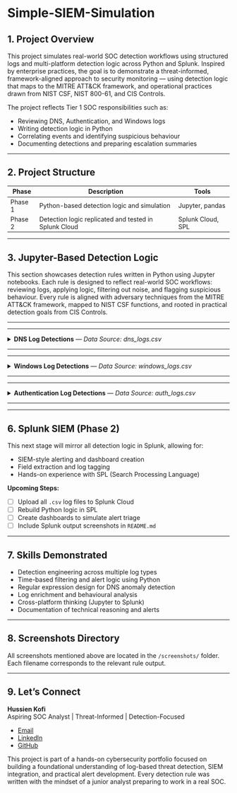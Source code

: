 # Simple-SIEM-Simulation

## 1. Project Overview

This project simulates real-world SOC detection workflows using structured logs and multi-platform detection logic across Python and Splunk. Inspired by enterprise practices, the goal is to demonstrate a threat-informed, framework-aligned approach to security monitoring — using detection logic that maps to the MITRE ATT&CK framework, and operational practices drawn from NIST CSF, NIST 800-61, and CIS Controls.

The project reflects Tier 1 SOC responsibilities such as:
- Reviewing DNS, Authentication, and Windows logs
- Writing detection logic in Python
- Correlating events and identifying suspicious behaviour
- Documenting detections and preparing escalation summaries

---

## 2. Project Structure

| Phase      | Description                                          | Tools             |
|------------|------------------------------------------------------|-------------------|
| Phase 1    | Python-based detection logic and simulation          | Jupyter, pandas   |
| Phase 2    | Detection logic replicated and tested in Splunk Cloud| Splunk Cloud, SPL |

---
## 3. Jupyter-Based Detection Logic

This section showcases detection rules written in Python using Jupyter notebooks. Each rule is designed to reflect real-world SOC workflows: reviewing logs, applying logic, filtering out noise, and flagging suspicious behaviour. Every rule is aligned with adversary techniques from the MITRE ATT&CK framework, mapped to NIST CSF functions, and rooted in practical detection goals from CIS Controls.

---
---
<details>
<summary><strong>DNS Log Detections</strong> — <em>Data Source: dns_logs.csv</em></summary>

| Rule # | Detection Description |
|--------|------------------------|
| 1 | Suspicious DNS queries to known-bad or randomised domains |
| 2 | Repeated DNS queries to suspicious domains within short intervals |
| 3 | [Planned] DNS exfiltration pattern detection via encoded subdomains |

---

### Rule 1 – Suspicious DNS Query Detection  
This rule identifies DNS traffic that stands out as potentially malicious or beacon-like. It flags patterns such as unusual top-level domains (e.g. `.ru`, `.xyz`), base64-like random subdomains, and failed lookups (`NXDOMAIN`, `SERVFAIL`) that deviate from normal traffic.

<details>
<summary>See how this rule works, why it matters, and what it looks like in action</summary>

**Analyst Note:**  
I wrote this rule to surface DNS queries that just don't belong in typical enterprise traffic. Random-looking subdomains and uncommon TLDs are red flags in many attacks, especially when the queries fail. Adding a failure filter helped reduce false positives while keeping my detection focused on high-risk traffic.

**Framework Reference:**  
- **MITRE ATT&CK T1071.004** – Application Layer Protocol: DNS  
- **NIST CSF DE.AE-3**, **NIST SP 800-92** – Identify anomalous DNS behaviour  
- **CIS Control 13.8** – Detect and alert on DNS anomalies

**Logic Summary:**
- Regex to match base64-style/randomised subdomains  
- Flag TLDs like `.ru`, `.xyz`, `.top`  
- Filter failed lookups (`NXDOMAIN`, `SERVFAIL`)

<details>
<summary>View DNS Rule 1 Screenshots</summary>

_DNS Logs Preview_  
![Preview](screenshots/jupyter/dns/dns_logs_preview.png)

_Detection Logic_  
![Logic](screenshots/jupyter/dns/dns_rule1_suspicious_queries_logic.png)

_Detection Output_  
![Output](screenshots/jupyter/dns/dns_rule1_suspicious_queries_output.PNG)

</details>
</details>

---

### Rule 2 – Repeated DNS Queries to Suspicious Domains  
This rule detects when a suspicious domain is queried repeatedly in a short period. This often indicates beaconing behaviour or malware checking in with a command-and-control server.

<details>
<summary>See how this rule works, why it matters, and what it looks like in action</summary>

**Analyst Note:**  
Even when a domain doesn’t look malicious on the surface, repeated lookups in a short time can be a strong signal. I combined domain heuristics with a rolling 60-second window to catch suspicious bursts of DNS activity. This gave me visibility into early beaconing behaviour without overfitting to static IOCs.

**Framework Reference:**  
- **MITRE ATT&CK T1071.004** – Application Layer Protocol: DNS  
- **NIST SP 800-92** – Detect repeated or anomalous DNS resolution attempts  
- **CIS Control 13.8** – Monitor DNS for beaconing or data exfiltration attempts

**Logic Summary:**
- Match domains with risky keywords or failed lookups  
- Group by domain and source  
- Flag if ≥3 queries occur within 60 seconds

<details>
<summary>View DNS Rule 2 Screenshots (Clean Dataset)</summary>

_Detection Logic (Clean Run)_  
![Logic](screenshots/jupyter/dns/dns_rule2_repeated_queries_logic.png)

_Logic Part 2_  
![Logic 2](screenshots/jupyter/dns/dns_rule2_repeated_queries_logic_part2.PNG)

_Detection Output (No IOC)_  
![Output](screenshots/jupyter/dns/dns_rule2_repeated_queries_output.png)

</details>

<details>
<summary>View DNS Rule 2 Screenshots (After IOC Injection)</summary>

_IOC Detection Logic_  
![IOC Logic](screenshots/jupyter/dns/dns_rule2_repeated_queries_IOC_logic.PNG)

_IOC Detection Output_  
![IOC Output](screenshots/jupyter/dns/dns_rule2_repeated_queries_IOC_output.PNG)

_Preview of Injected Rows (stealer.cn)_  
![Preview](screenshots/jupyter/dns/dns_rule2_repeated_queries_IOC_output(2).PNG)

</details>
</details>



### Rule 3 – DNS Exfiltration Pattern Detection  
This rule detects potential data exfiltration attempts over DNS, where attackers encode sensitive data into subdomains and send it out via repeated queries. While not common in normal business traffic, when it happens, it’s a serious indicator of compromise.

<details>
<summary>See how this rule works, why it matters, and what it looks like in action</summary>

**Analyst Note:**  
I designed this rule to flag unusual DNS patterns that could indicate exfiltration. Attackers often base64-encode chunks of stolen data into subdomain labels, sending them in rapid succession to a domain they control. My approach combined regex checks for base64-style strings with frequency analysis, looking for multiple encoded subdomains queried in a short period. Even though my sample dataset didn’t trigger this rule, building it gave me experience in crafting logic for high-impact, low-frequency threats.

**Framework Reference:**  
- **MITRE ATT&CK T1048.003** – Exfiltration Over Unencrypted Non-C2 Protocol: DNS  
- **NIST CSF DE.AE-3**, **NIST SP 800-92** – Detect anomalous DNS query patterns  
- **CIS Control 13.8** – Monitor and alert on anomalous DNS activity

**Logic Summary:**
- Match subdomains against regex patterns resembling base64 or other encoding schemes  
- Group by queried domain and source IP  
- Flag if multiple encoded subdomains appear within 60 seconds

<details>
<summary>View DNS Rule 3 Screenshots</summary>

_Detection Logic_  
![Logic](screenshots/jupyter/dns/dns_rule3_exfiltration_logic.png)

_Detection Output_  
![Output](screenshots/jupyter/dns/dns_rule3_exfiltration_output.png)

</details>
</details>



</details>

---
---

<details>
<summary><strong>Windows Log Detections</strong> — <em>Data Source: windows_logs.csv</em></summary>

| Rule # | Detection Description |
|--------|------------------------|
| 1 | Suspicious parent-child process execution |
| 2 | Repeated failed logins (Event ID 4625) |
| 3 | Privilege escalation attempts (Event ID 4672) |

---

### Rule 1 – Suspicious Parent-Child Process Execution  
Some phishing payloads abuse trusted parent apps like Word or Explorer to silently spawn dangerous tools like PowerShell. This rule detects that abuse chain before the attacker can escalate.

<details>
<summary>See how this rule works, why it matters, and what it looks like in action</summary>

**Analyst Note:**  
This detection was based on real attack patterns I’ve studied, where phishing attachments trigger PowerShell from Word or Outlook. My log source didn’t include the `parent_process` field, so I simulated it using synthetic test data during the dataset creation phase. I then wrote logic to catch trusted parent apps launching suspicious child processes like `powershell.exe`, `cmd.exe`, or `certutil.exe`. This helped me understand how process lineage can expose attacker behaviour that would otherwise slip past basic IOC matching.

**Operational Use Case:**  
Ideal for detecting living-off-the-land techniques where attackers leverage trusted applications to launch malicious code. Can be applied to endpoint detection telemetry in real SOC environments.

**Framework Reference:**  
- **MITRE ATT&CK T1059** – Command and Scripting Interpreter  
- **NIST CSF DE.AE-2**, **NIST 800-61 Step 2.2** – Detect abnormal process chains  
- **CIS Control 8.7** – Alert on unexpected command-line execution

**Logic Summary:**
- Simulate a `parent_process` column  
- Convert process names to lowercase for consistent matching  
- Filter for cases where trusted apps (e.g. `explorer.exe`, `winword.exe`) launch high-risk processes (`powershell.exe`, `certutil.exe`, etc.)

<details>
<summary>View Windows Rule 1 Screenshots</summary>

_Preview of Raw Windows Logs_  
![Preview](screenshots/jupyter/windows/windows_logs_preview.png)  

_Detection Logic_  
![Logic](screenshots/jupyter/windows/windows_rule1_logic.png)  

_Detection Output (Detection Triggered)_  
![Output](screenshots/jupyter/windows/windows_rule1_output.png)  

</details>
</details>

---

### Rule 2 – Repeated Failed Logins from Same Host  
Attackers often attempt password guessing by repeatedly submitting incorrect credentials from a single endpoint. This rule flags five or more failed logins from the same host within a short time window.

<details>
<summary>See how this rule works, why it matters, and what it looks like in action</summary>

**Analyst Note:**  
I built this rule to simulate brute-force login detection using Event ID 4625. I tested several thresholds and decided that five failures in two minutes was aggressive enough to catch real threats without overwhelming the SOC with noise. It taught me how to group events by host and time to simulate basic correlation — a key skill in detection engineering and alert tuning.

**Operational Use Case:**  
Helps SOC analysts detect brute-force attempts against Windows systems, especially in RDP or SMB login scenarios.

**Test Data Notes:**  
Test data shows the rule correctly did not fire on clean logs. A synthetic IOC was injected to demonstrate detection.

**Framework Reference:**  
- **MITRE ATT&CK T1110.001** – Password Guessing  
- **NIST CSF DE.AE-1**, **CIS Control 16.11** – Detect excessive failed logins from the same source

**Logic Summary:**
- Filter Windows logs for `event_id` 4625 (failed logon)  
- Group events by `host` and sort chronologically  
- Trigger alert if five or more failures occur within two minutes

<details>
<summary>View Windows Rule 2 Screenshots</summary>

_Detection Logic (Clean Run)_  
![Logic](screenshots/jupyter/windows/windows_rule2_failed_logins_logic.png)  

_Clean Dataset Output_  
![Clean Output](screenshots/jupyter/windows/windows_rule2_failed_logins_output.png)  

_Synthetic IOC Output (Alert Triggered)_  
![IOC Output](screenshots/jupyter/windows/windows_rule2_failed_logins_output_ioc.png)  

</details>
</details>

---

### Rule 3 – Privilege Escalation Detection (Event ID 4672)  
Abusing admin privileges after gaining access is a common tactic in lateral movement. This detection surfaces those actions when they originate from suspicious users or endpoints.

<details>
<summary>See how this rule works, why it matters, and what it looks like in action</summary>

**Analyst Note:**  
I designed this rule to detect high-privilege activity where it doesn't belong. Event ID 4672 logs special privilege assignments, so I used that as the foundation and filtered for low-trust usernames like `guest` or `svc_account`, along with hosts that typically shouldn't request elevated access. It helped me simulate real-world post-exploitation behaviour — and reinforced how valuable user and device context can be in detection logic.

**Operational Use Case:**  
Effective for catching privilege misuse after initial compromise. Particularly useful for detecting lateral movement or insider threats.

**Framework Reference:**  
- **MITRE ATT&CK T1078.003** – Valid Accounts: Local Accounts  
- **NIST 800-61 Step 2.3**, **CIS Control 4.8** – Monitor for unusual privileged account activity

**Logic Summary:**
- Filter for Event ID 4672 (special privileges assigned)  
- Flag events triggered by suspicious accounts or non-admin endpoints  
- Output metadata such as timestamp, username, host, and privileges granted

<details>
<summary>View Windows Rule 3 Screenshots</summary>

_Detection Logic_  
![Logic](screenshots/jupyter/windows/windows_rule3_privilege_escalation_logic.png)  

_Detection Output (Detection Triggered)_  
![Output](screenshots/jupyter/windows/windows_rule3_privilege_escalation_output.png)  

</details>
</details>

</details>

---
---
<details>
<summary><strong>Authentication Log Detections</strong> — <em>Data Source: auth_logs.csv</em></summary>

| Rule # | Detection Description |
|--------|------------------------|
| 1 | 5+ failed logins from same IP within 60 seconds |
| 2 | 5+ unique usernames attempted from same IP within 60 seconds |
| 3 | Successful login after multiple failures from same IP in 10 minutes |

---

### Rule 1 – Brute-Force Login Attempts (Vertical Attack)  
Multiple failed login attempts from the same IP in a short window often indicate brute-force activity. This detection highlights that behaviour before an attacker gains access.

<details>
<summary>See how this rule works, why it matters, and what it looks like in action</summary>

**Analyst Note:**  
This was the first authentication detection I developed. I simulated vertical brute-force behaviour (one IP repeatedly failing to log in) and tuned it to trigger only when five or more failures happened within 60 seconds. I tested different time windows before settling on this threshold, which felt aggressive enough for early detection without overwhelming the analyst.  
This rule taught me how to group login attempts and control alert sensitivity using timestamp logic.

**Operational Use Case:**  
Designed for early detection of brute-force login attempts before credentials are compromised. Particularly useful for monitoring public-facing services, VPN gateways, and admin portals.

**Test Data Notes:**  
- Clean logs: **No alert triggered**.  
- IOC injected: **Alert fired**, confirming correct detection.

**Framework Reference:**  
- **MITRE ATT&CK T1110.001** – Password Guessing  
- **NIST CSF DE.AE-3**, **CIS Control 16.11** – Detect excessive failed authentication attempts

**Logic Summary:**
- Filter logs with status `'FAIL'`
- Group by source IP  
- Sort by time and alert if five or more failures occur within 60 seconds

<details>
<summary>View Authentication Rule 1 Screenshots</summary>

_Logic (Original Detection)_  
![Authentication Rule 1 Logic](screenshots/jupyter/auth/auth_rule1_bruteforce_logic.png)  

_Output (Clean Logs – No Detection)_  
![Authentication Rule 1 Output](screenshots/jupyter/auth/auth_rule1_bruteforce_output.png)  

_Output (Synthetic IOC Injected – Detection Triggered)_  
![Authentication Rule 1 IOC Output](screenshots/jupyter/auth/auth_rule1_bruteforce_output_ioc.png)  

</details>
</details>

---

### Rule 2 – Password Spraying Detection (Horizontal Attack)  
When attackers try many usernames with one password from a single IP, they often avoid account lockouts. This rule detects that pattern early by tracking unique usernames per source.

<details>
<summary>See how this rule works, why it matters, and what it looks like in action</summary>

**Analyst Note:**  
Unlike vertical brute-force attacks, password spraying takes a broader approach. I shifted my perspective from **volume** to **variety**—how many **different** usernames an IP tries in a short burst.  
I used a 60-second sliding window per IP and flagged attempts where ≥5 distinct usernames were targeted.  
I validated both failure and success paths with synthetic test data.

**Operational Use Case:**  
Effective for detecting slow-and-low password spraying attacks that bypass account lockout policies. Works well for large enterprise Active Directory environments, SaaS logins, and VPN authentication endpoints.

**Framework Reference:**  
- **MITRE ATT&CK T1110.003** – Password Spraying  
- **CIS Control 16.12** – Detect excessive username attempts from a single source

**Logic Summary:**
- Group login attempts by `source_ip`  
- For each attempt, look ahead 60 seconds (sliding window)  
- Count **unique** usernames in that window  
- Alert if the count ≥ 5

**Test Outcome:**
- Clean dataset: **No alert** (rule did not fire on normal traffic)  
- IOC injected: **Alert triggered** for 5 usernames in 60 seconds

<details>
<summary>View Authentication Rule 2 Screenshots</summary>

_Logic (with clean run)_  
![Logic](screenshots/jupyter/auth/auth_rule2_passwordspray_logic.png)  

_Clean dataset output_  
![Clean Output](screenshots/jupyter/auth/auth_rule2_passwordspray_output.png)  

_Synthetic IOC output (alert)_  
![IOC Output](screenshots/jupyter/auth/auth_rule2_passwordspray_output_ioc.png)  

</details>
</details>

---

### Rule 3 – Success After Multiple Failures (Suspicious Login Pattern)  
A successful login immediately following multiple failures can indicate a brute-force or password guessing attack that has just succeeded.

<details>
<summary>See how this rule works, why it matters, and what it looks like in action</summary>

**Analyst Note:**  
This rule looks for a “fail → fail → fail → success” sequence within 10 minutes from the same IP.  
It’s designed to detect situations where attackers eventually guess the correct password, gain access, and potentially escalate privileges.  
I simulated this by creating multiple failed attempts followed by a successful login in the test dataset.

**Operational Use Case:**  
Critical for post-authentication monitoring. Detecting this pattern helps analysts quickly respond to compromised accounts, even if the initial attack was missed.

**Framework Reference:**  
- **MITRE ATT&CK T1078** – Valid Accounts  
- **NIST CSF DE.AE-5** – Detect successful login anomalies after failures  
- **CIS Control 16.14** – Detect successful logins following failed attempts

**Logic Summary:**
- Identify IPs with at least one successful login  
- Look backwards to find failed logins from the same IP within 10 minutes  
- Trigger alert if ≥3 failures occurred before the success

**Test Outcome:**
- Clean dataset: **No alert triggered**  
- IOC injected: **Alert fired** showing attacker IP, username, fail count, and timestamps

<details>
<summary>View Authentication Rule 3 Screenshots</summary>

_Logic (Original Detection)_  
![Authentication Rule 3 Logic](screenshots/jupyter/auth/auth_rule3_success_after_fail_logic.png)  

_Output (Clean Logs – No Detection)_  
![Authentication Rule 3 Output](screenshots/jupyter/auth/auth_rule3_success_after_fail_output.png)  

_Output (Synthetic IOC Injected – Detection Triggered)_  
![Authentication Rule 3 IOC Output](screenshots/jupyter/auth/auth_rule3_success_after_fail_output_ioc.png)  

</details>
</details>

</details>



---
---

## 6. Splunk SIEM (Phase 2)

This next stage will mirror all detection logic in Splunk,  allowing for:
- SIEM-style alerting and dashboard creation
- Field extraction and log tagging
- Hands-on experience with SPL (Search Processing Language)

**Upcoming Steps:**
- [ ] Upload all `.csv` log files to Splunk Cloud
- [ ] Rebuild Python logic in SPL
- [ ] Create dashboards to simulate alert triage
- [ ] Include Splunk output screenshots in `README.md`

---

## 7. Skills Demonstrated

- Detection engineering across multiple log types
- Time-based filtering and alert logic using Python
- Regular expression design for DNS anomaly detection
- Log enrichment and behavioural analysis
- Cross-platform thinking (Jupyter to Splunk)
- Documentation of technical reasoning and alerts

---

## 8. Screenshots Directory

All screenshots mentioned above are located in the `/screenshots/` folder. Each filename corresponds to the relevant rule output.

---

## 9. Let’s Connect

**Hussien Kofi**  
Aspiring SOC Analyst | Threat-Informed | Detection-Focused

- [Email](mailto:Hussienkofi@gmail.com)  
- [LinkedIn](https://www.linkedin.com/in/hussien-kofi-99a012330/)  
- [GitHub](https://github.com/Hussien-K11)

This project is part of a hands-on cybersecurity portfolio focused on building a foundational understanding of log-based threat detection, SIEM integration, and practical alert development. Every detection rule was written with the mindset of a junior analyst preparing to work in a real SOC.
